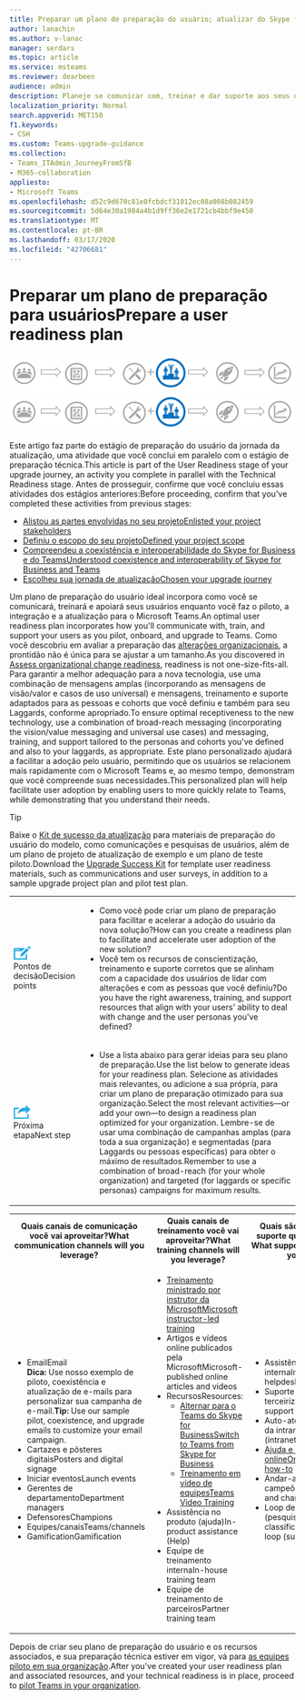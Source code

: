 ```yaml
---
title: Preparar um plano de preparação do usuário; atualizar do Skype for Business para o Microsoft Teams
author: lanachin
ms.author: v-lanac
manager: serdars
ms.topic: article
ms.service: msteams
ms.reviewer: dearbeen
audience: admin
description: Planeje se comunicar com, treinar e dar suporte aos seus usuários durante o piloto, a integração e a atualização para o Microsoft Teams
localization_priority: Normal
search.appverid: MET150
f1.keywords:
- CSH
ms.custom: Teams-upgrade-guidance
ms.collection:
- Teams_ITAdmin_JourneyFromSfB
- M365-collaboration
appliesto:
- Microsoft Teams
ms.openlocfilehash: d52c9d670c81e0fcbdcf31012ec08a008b082459
ms.sourcegitcommit: 5d64e30a1984a4b1d9ff36e2e1721cb4bbf9e450
ms.translationtype: MT
ms.contentlocale: pt-BR
ms.lasthandoff: 03/17/2020
ms.locfileid: "42706681"
---
```

# <a name="prepare-a-user-readiness-plan"></a><span data-ttu-id="3d556-103">Preparar um plano de preparação para usuários</span><span class="sxs-lookup"><span data-stu-id="3d556-103">Prepare a user readiness plan</span></span>

<span data-ttu-id="3d556-104">![Estágios da viagem de atualização, realçando o estágio de preparação do usuário](media/upgrade-banner-user-readiness.png "Estágios da jornada da atualização, com ênfase no estágio de preparação do usuário")</span><span class="sxs-lookup"><span data-stu-id="3d556-104">![Stages of the upgrade journey, highlighting the User Readiness stage](media/upgrade-banner-user-readiness.png "Stages of the upgrade journey, with emphasis on the User Readiness stage")</span></span>

<span data-ttu-id="3d556-105">Este artigo faz parte do estágio de preparação do usuário da jornada da atualização, uma atividade que você conclui em paralelo com o estágio de preparação técnica.</span><span class="sxs-lookup"><span data-stu-id="3d556-105">This article is part of the User Readiness stage of your upgrade journey, an activity you complete in parallel with the Technical Readiness stage.</span></span> <span data-ttu-id="3d556-106">Antes de prosseguir, confirme que você concluiu essas atividades dos estágios anteriores:</span><span class="sxs-lookup"><span data-stu-id="3d556-106">Before proceeding, confirm that you've completed these activities from previous stages:</span></span>

- [<span data-ttu-id="3d556-107">Alistou as partes envolvidas no seu projeto</span><span class="sxs-lookup"><span data-stu-id="3d556-107">Enlisted your project stakeholders</span></span>](upgrade-enlist-stakeholders.md)
- [<span data-ttu-id="3d556-108">Definiu o escopo do seu projeto</span><span class="sxs-lookup"><span data-stu-id="3d556-108">Defined your project scope</span></span>](https://aka.ms/SkypetoTeams-Scope)
- [<span data-ttu-id="3d556-109">Compreendeu a coexistência e interoperabilidade do Skype for Business e do Teams</span><span class="sxs-lookup"><span data-stu-id="3d556-109">Understood coexistence and interoperability of Skype for Business and Teams</span></span>](https://aka.ms/SkypeToTeams-Coexist)
- [<span data-ttu-id="3d556-110">Escolheu sua jornada de atualização</span><span class="sxs-lookup"><span data-stu-id="3d556-110">Chosen your upgrade journey</span></span>](upgrade-and-coexistence-of-skypeforbusiness-and-teams.md)

<span data-ttu-id="3d556-111">Um plano de preparação do usuário ideal incorpora como você se comunicará, treinará e apoiará seus usuários enquanto você faz o piloto, a integração e a atualização para o Microsoft Teams.</span><span class="sxs-lookup"><span data-stu-id="3d556-111">An optimal user readiness plan incorporates how you'll communicate with, train, and support your users as you pilot, onboard, and upgrade to Teams.</span></span> <span data-ttu-id="3d556-112">Como você descobriu em avaliar a preparação das [alterações organizacionais](https://aka.ms/OrgReadiness), a prontidão não é única para se ajustar a um tamanho.</span><span class="sxs-lookup"><span data-stu-id="3d556-112">As you discovered in [Assess organizational change readiness](https://aka.ms/OrgReadiness), readiness is not one-size-fits-all.</span></span> <span data-ttu-id="3d556-113">Para garantir a melhor adequação para a nova tecnologia, use uma combinação de mensagens amplas (incorporando as mensagens de visão/valor e casos de uso universal) e mensagens, treinamento e suporte adaptados para as pessoas e cohorts que você definiu e também para seu Laggards, conforme apropriado.</span><span class="sxs-lookup"><span data-stu-id="3d556-113">To ensure optimal receptiveness to the new technology, use a combination of broad-reach messaging (incorporating the vision/value messaging and universal use cases) and messaging, training, and support tailored to the personas and cohorts you've defined and also to your laggards, as appropriate.</span></span> <span data-ttu-id="3d556-114">Este plano personalizado ajudará a facilitar a adoção pelo usuário, permitindo que os usuários se relacionem mais rapidamente com o Microsoft Teams e, ao mesmo tempo, demonstram que você compreende suas necessidades.</span><span class="sxs-lookup"><span data-stu-id="3d556-114">This personalized plan will help facilitate user adoption by enabling users to more quickly relate to Teams, while demonstrating that you understand their needs.</span></span>

> [!Tip]
> <span data-ttu-id="3d556-115">Baixe o [Kit de sucesso da atualização](https://aka.ms/UpgradeSuccessKit) para materiais de preparação do usuário do modelo, como comunicações e pesquisas de usuários, além de um plano de projeto de atualização de exemplo e um plano de teste piloto.</span><span class="sxs-lookup"><span data-stu-id="3d556-115">Download the [Upgrade Success Kit](https://aka.ms/UpgradeSuccessKit) for template user readiness materials, such as communications and user surveys, in addition to a sample upgrade project plan and pilot test plan.</span></span>

| | |
|---|---|
| ![Um ícone representando pontos de decisão](media/audio_conferencing_image7.png) <br/><span data-ttu-id="3d556-117">Pontos de decisão</span><span class="sxs-lookup"><span data-stu-id="3d556-117">Decision points</span></span>|<ul><li><span data-ttu-id="3d556-118">Como você pode criar um plano de preparação para facilitar e acelerar a adoção do usuário da nova solução?</span><span class="sxs-lookup"><span data-stu-id="3d556-118">How can you create a readiness plan to facilitate and accelerate user adoption of the new solution?</span></span></li><li><span data-ttu-id="3d556-119">Você tem os recursos de conscientização, treinamento e suporte corretos que se alinham com a capacidade dos usuários de lidar com alterações e com as pessoas que você definiu?</span><span class="sxs-lookup"><span data-stu-id="3d556-119">Do you have the right awareness, training, and support resources that align with your users' ability to deal with change and the user personas you've defined?</span></span></li></ul> |
| ![Um ícone representando o passo seguinte](media/audio_conferencing_image9.png)<br/><span data-ttu-id="3d556-121">Próxima etapa</span><span class="sxs-lookup"><span data-stu-id="3d556-121">Next step</span></span>|<ul><li><span data-ttu-id="3d556-122">Use a lista abaixo para gerar ideias para seu plano de preparação.</span><span class="sxs-lookup"><span data-stu-id="3d556-122">Use the list below to generate ideas for your readiness plan.</span></span> <span data-ttu-id="3d556-123">Selecione as atividades mais relevantes, ou adicione a sua própria, para criar um plano de preparação otimizado para sua organização.</span><span class="sxs-lookup"><span data-stu-id="3d556-123">Select the most relevant activities—or add your own—to design a readiness plan optimized for your organization.</span></span> <span data-ttu-id="3d556-124">Lembre-se de usar uma combinação de campanhas amplas (para toda a sua organização) e segmentadas (para Laggards ou pessoas específicas) para obter o máximo de resultados.</span><span class="sxs-lookup"><span data-stu-id="3d556-124">Remember to use a combination of broad-reach (for your whole organization) and targeted (for laggards or specific personas) campaigns for maximum results.</span></span></li></ul>|

<div class="mx-tableFixed">
<table>
<tbody>
<tr><th><span data-ttu-id="3d556-125">Quais canais de comunicação você vai aproveitar?</span><span class="sxs-lookup"><span data-stu-id="3d556-125">What communication channels will you leverage?</span></span></th><th><span data-ttu-id="3d556-126">Quais canais de treinamento você vai aproveitar?</span><span class="sxs-lookup"><span data-stu-id="3d556-126">What training channels will you leverage?</span></span></th><th><span data-ttu-id="3d556-127">Quais são os canais de suporte que você usará?</span><span class="sxs-lookup"><span data-stu-id="3d556-127">What support channels will you use?</span></span></th></tr>
<tr><td><ul><li><span data-ttu-id="3d556-128">Email</span><span class="sxs-lookup"><span data-stu-id="3d556-128">Email</span></span><br><span data-ttu-id="3d556-129"><strong>Dica:</strong> Use nosso exemplo de piloto, coexistência e atualização de e-mails para personalizar sua campanha de e-mail.</span><span class="sxs-lookup"><span data-stu-id="3d556-129"><strong>Tip:</strong> Use our sample pilot, coexistence, and upgrade emails to customize your email campaign.</span></span></li><li><span data-ttu-id="3d556-130">Cartazes e pôsteres digitais</span><span class="sxs-lookup"><span data-stu-id="3d556-130">Posters and digital signage</span></span></li><li><span data-ttu-id="3d556-131">Iniciar eventos</span><span class="sxs-lookup"><span data-stu-id="3d556-131">Launch events</span></span></li><li><span data-ttu-id="3d556-132">Gerentes de departamento</span><span class="sxs-lookup"><span data-stu-id="3d556-132">Department managers</span></span></li><li><span data-ttu-id="3d556-133">Defensores</span><span class="sxs-lookup"><span data-stu-id="3d556-133">Champions</span></span></li><li><span data-ttu-id="3d556-134">Equipes/canais</span><span class="sxs-lookup"><span data-stu-id="3d556-134">Teams/channels</span></span></li><li><span data-ttu-id="3d556-135">Gamification</span><span class="sxs-lookup"><span data-stu-id="3d556-135">Gamification</span></span></li></ul></td><td><ul><li><span data-ttu-id="3d556-136"><a href="https://aka.ms/teamslivetraining" data-raw-source="[Instructor-led training for Microsoft Teams](https://aka.ms/teamslivetraining)">Treinamento ministrado por instrutor da Microsoft</a></span><span class="sxs-lookup"><span data-stu-id="3d556-136"><a href="https://aka.ms/teamslivetraining" data-raw-source="[Instructor-led training for Microsoft Teams](https://aka.ms/teamslivetraining)">Microsoft instructor-led training</a></span></span></li><li><span data-ttu-id="3d556-137">Artigos e vídeos online publicados pela Microsoft</span><span class="sxs-lookup"><span data-stu-id="3d556-137">Microsoft-published online articles and videos</span></span></li><li><span data-ttu-id="3d556-138">Recursos</span><span class="sxs-lookup"><span data-stu-id="3d556-138">Resources:</span></span><ul><li><span data-ttu-id="3d556-139"><a href="https://support.office.com/article/Switch-to-Teams-from-Skype-for-Business-6295a0ae-4e8e-4bba-a100-64cc951cc964" data-raw-source="[Switch to Teams from Skype for Business](https://support.office.com/article/Switch-to-Teams-from-Skype-for-Business-6295a0ae-4e8e-4bba-a100-64cc951cc964)">Alternar para o Teams do Skype for Business</a></span><span class="sxs-lookup"><span data-stu-id="3d556-139"><a href="https://support.office.com/article/Switch-to-Teams-from-Skype-for-Business-6295a0ae-4e8e-4bba-a100-64cc951cc964" data-raw-source="[Switch to Teams from Skype for Business](https://support.office.com/article/Switch-to-Teams-from-Skype-for-Business-6295a0ae-4e8e-4bba-a100-64cc951cc964)">Switch to Teams from Skype for Business</a></span></span></li><li><span data-ttu-id="3d556-140"><a href="https://support.office.com/article/microsoft-teams-video-training-4f108e54-240b-4351-8084-b1089f0d21d7?wt.mc_id=otc_home" data-raw-source="[Teams Video Training](https://support.office.com/article/microsoft-teams-video-training-4f108e54-240b-4351-8084-b1089f0d21d7?wt.mc_id=otc_home)">Treinamento em vídeo de equipes</a></span><span class="sxs-lookup"><span data-stu-id="3d556-140"><a href="https://support.office.com/article/microsoft-teams-video-training-4f108e54-240b-4351-8084-b1089f0d21d7?wt.mc_id=otc_home" data-raw-source="[Teams Video Training](https://support.office.com/article/microsoft-teams-video-training-4f108e54-240b-4351-8084-b1089f0d21d7?wt.mc_id=otc_home)">Teams Video Training</a></span></span></li></ul></li><li><span data-ttu-id="3d556-141">Assistência no produto (ajuda)</span><span class="sxs-lookup"><span data-stu-id="3d556-141">In-product assistance (Help)</span></span></li><li><span data-ttu-id="3d556-142">Equipe de treinamento interna</span><span class="sxs-lookup"><span data-stu-id="3d556-142">In-house training team</span></span></li><li><span data-ttu-id="3d556-143">Equipe de treinamento de parceiros</span><span class="sxs-lookup"><span data-stu-id="3d556-143">Partner training team</span></span></li></ul></td><td><ul><li><span data-ttu-id="3d556-144">Assistência técnica interna</span><span class="sxs-lookup"><span data-stu-id="3d556-144">In-house helpdesk</span></span></li><li><span data-ttu-id="3d556-145">Suporte técnico terceirizado</span><span class="sxs-lookup"><span data-stu-id="3d556-145">Outsourced support desk</span></span></li><li><span data-ttu-id="3d556-146">Auto-atendimento (site da intranet)</span><span class="sxs-lookup"><span data-stu-id="3d556-146">Self-service (intranet site)</span></span></li><li><span data-ttu-id="3d556-147"><a href="https://support.office.com/teams" data-raw-source="[Online help and how-to](https://support.office.com/teams)">Ajuda e instruções online</a></span><span class="sxs-lookup"><span data-stu-id="3d556-147"><a href="https://support.office.com/teams" data-raw-source="[Online help and how-to](https://support.office.com/teams)">Online help and how-to</a></span></span></li><li><span data-ttu-id="3d556-148">Andar-andadores e campeões</span><span class="sxs-lookup"><span data-stu-id="3d556-148">Floor-walkers and champions</span></span></li><li><span data-ttu-id="3d556-149">Loop de comentários (pesquisas, classificações)</span><span class="sxs-lookup"><span data-stu-id="3d556-149">Feedback loop (surveys, ratings)</span></span></li></ul></td></tr>
</tbody>
</table>
</div>

<span data-ttu-id="3d556-150">Depois de criar seu plano de preparação do usuário e os recursos associados, e sua preparação técnica estiver em vigor, vá para [as equipes piloto em sua organização](https://aka.ms/SkypeToTeams-Pilot).</span><span class="sxs-lookup"><span data-stu-id="3d556-150">After you've created your user readiness plan and associated resources, and your technical readiness is in place, proceed to [pilot Teams in your organization](https://aka.ms/SkypeToTeams-Pilot).</span></span>
